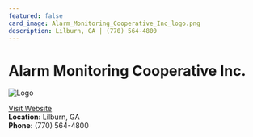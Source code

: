 ```yaml
---
featured: false
card_image: Alarm_Monitoring_Cooperative_Inc_logo.png
description: Lilburn, GA | (770) 564-4800
---
```


# Alarm Monitoring Cooperative Inc.
<img src="Alarm_Monitoring_Cooperative_Inc_logo.png" alt="Logo" style="max-width: 200px; height: auto;">

<a href="https://http://alarm-monitoring.org">Visit Website</a>  
**Location:** Lilburn, GA  
**Phone:** (770) 564-4800
